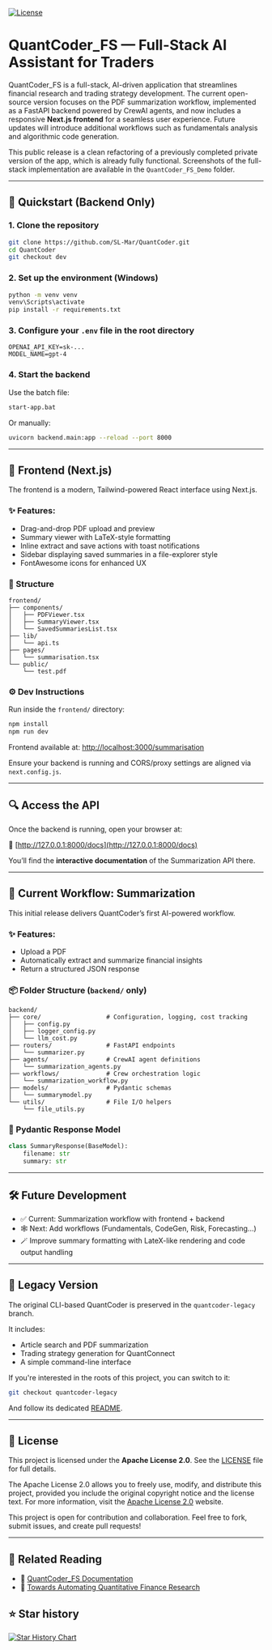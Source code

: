 [![License](https://img.shields.io/badge/License-Apache%202.0-blue.svg)](https://opensource.org/licenses/Apache-2.0)

# QuantCoder_FS — Full-Stack AI Assistant for Traders

QuantCoder_FS is a full-stack, AI-driven application that streamlines financial research and trading strategy development. The current open-source version focuses on the PDF summarization workflow, implemented as a FastAPI backend powered by CrewAI agents, and now includes a responsive **Next.js frontend** for a seamless user experience. Future updates will introduce additional workflows such as fundamentals analysis and algorithmic code generation.

This public release is a clean refactoring of a previously completed private version of the app, which is already fully functional. Screenshots of the full-stack implementation are available in the `QuantCoder_FS_Demo` folder.

---

## 🚀 Quickstart (Backend Only)

### 1. Clone the repository

```bash
git clone https://github.com/SL-Mar/QuantCoder.git
cd QuantCoder
git checkout dev
```

### 2. Set up the environment (Windows)

```bash
python -m venv venv
venv\Scripts\activate
pip install -r requirements.txt
```

### 3. Configure your `.env` file in the root directory

```env
OPENAI_API_KEY=sk-...
MODEL_NAME=gpt-4
```

### 4. Start the backend

Use the batch file:

```bash
start-app.bat
```

Or manually:

```bash
uvicorn backend.main:app --reload --port 8000
```

---

## 🎨 Frontend (Next.js)

The frontend is a modern, Tailwind-powered React interface using Next.js.

### ✨ Features:
- Drag-and-drop PDF upload and preview
- Summary viewer with LaTeX-style formatting
- Inline extract and save actions with toast notifications
- Sidebar displaying saved summaries in a file-explorer style
- FontAwesome icons for enhanced UX

### 🧭 Structure
```
frontend/
├── components/
│   ├── PDFViewer.tsx
│   ├── SummaryViewer.tsx
│   └── SavedSummariesList.tsx
├── lib/
│   └── api.ts
├── pages/
│   └── summarisation.tsx
└── public/
    └── test.pdf
```

### ⚙️ Dev Instructions
Run inside the `frontend/` directory:

```bash
npm install
npm run dev
```

Frontend available at: [http://localhost:3000/summarisation](http://localhost:3000/summarisation)

Ensure your backend is running and CORS/proxy settings are aligned via `next.config.js`.

---

## 🔍 Access the API

Once the backend is running, open your browser at:

📄 [http://127.0.0.1:8000/docs](http://127.0.0.1:8000/docs)

You’ll find the **interactive documentation** of the Summarization API there.

---

## 🧐 Current Workflow: Summarization

This initial release delivers QuantCoder’s first AI-powered workflow.

### ✨ Features:

- Upload a PDF
- Automatically extract and summarize financial insights
- Return a structured JSON response

### 📦 Folder Structure (`backend/` only)

```
backend/
├── core/                  # Configuration, logging, cost tracking
│   ├── config.py
│   ├── logger_config.py
│   └── llm_cost.py
├── routers/               # FastAPI endpoints
│   └── summarizer.py
├── agents/                # CrewAI agent definitions
│   └── summarization_agents.py
├── workflows/             # Crew orchestration logic
│   └── summarization_workflow.py
├── models/                # Pydantic schemas
│   └── summarymodel.py
└── utils/                 # File I/O helpers
    └── file_utils.py
```

### 🥪 Pydantic Response Model

```python
class SummaryResponse(BaseModel):
    filename: str
    summary: str
```

---

## 🛠 Future Development

- ✅ Current: Summarization workflow with frontend + backend
- 🕸️ Next: Add workflows (Fundamentals, CodeGen, Risk, Forecasting...)
- 🪄 Improve summary formatting with LateX-like rendering and code output handling

---

## 🔭 Legacy Version

The original CLI-based QuantCoder is preserved in the `quantcoder-legacy` branch.

It includes:

- Article search and PDF summarization
- Trading strategy generation for QuantConnect
- A simple command-line interface

If you're interested in the roots of this project, you can switch to it:

```bash
git checkout quantcoder-legacy
```

And follow its dedicated [README](https://github.com/SL-Mar/QuantCoder/blob/quantcoder-legacy/README.md).

---

## 📄 License

This project is licensed under the **Apache License 2.0**. See the [LICENSE](LICENSE) file for full details.

The Apache License 2.0 allows you to freely use, modify, and distribute this project, provided you include the original copyright notice and the license text. For more information, visit the [Apache License 2.0](https://www.apache.org/licenses/LICENSE-2.0) website.

This project is open for contribution and collaboration. Feel free to fork, submit issues, and create pull requests!

---

## 📙 Related Reading

- 📘 [QuantCoder_FS Documentation](https://medium.com/@sl_mar/quantcoder-fs-documentation-6fc79915e287)
- 📘 [Towards Automating Quantitative Finance Research](https://medium.com/ai-advances/towards-automating-quantitative-finance-research-c868a2a6477e)

## ⭐ Star history

[![Star History Chart](https://api.star-history.com/svg?repos=SL-Mar/QuantCoder-FS&type=Date)](https://www.star-history.com/#SL-Mar/QuantCoder-FS&Date)

